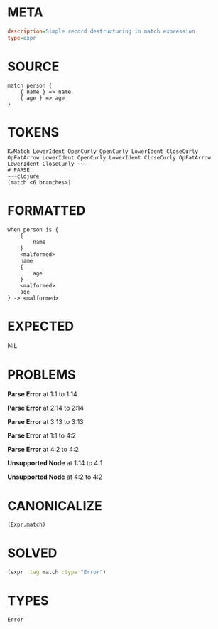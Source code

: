 # META
~~~ini
description=Simple record destructuring in match expression
type=expr
~~~
# SOURCE
~~~roc
match person {
    { name } => name
    { age } => age
}
~~~
# TOKENS
~~~text
KwMatch LowerIdent OpenCurly OpenCurly LowerIdent CloseCurly OpFatArrow LowerIdent OpenCurly LowerIdent CloseCurly OpFatArrow LowerIdent CloseCurly ~~~
# PARSE
~~~clojure
(match <6 branches>)
~~~
# FORMATTED
~~~roc
when person is {
	{
		name
	}
	<malformed>
	name
	{
		age
	}
	<malformed>
	age
} -> <malformed>
~~~
# EXPECTED
NIL
# PROBLEMS
**Parse Error**
at 1:1 to 1:14

**Parse Error**
at 2:14 to 2:14

**Parse Error**
at 3:13 to 3:13

**Parse Error**
at 1:1 to 4:2

**Parse Error**
at 4:2 to 4:2

**Unsupported Node**
at 1:14 to 4:1

**Unsupported Node**
at 4:2 to 4:2

# CANONICALIZE
~~~clojure
(Expr.match)
~~~
# SOLVED
~~~clojure
(expr :tag match :type "Error")
~~~
# TYPES
~~~roc
Error
~~~
